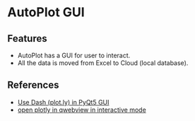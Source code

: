 # AutoPlot GUI
## Features
* AutoPlot has a GUI for user to interact.
* All the data is moved from Excel to Cloud (local database).

## References
* [Use Dash (plot.ly) in PyQt5 GUI](https://stackoverflow.com/a/51550603)
* [open plotly in qwebview in interactive mode](https://stackoverflow.com/a/44115230/6774636)